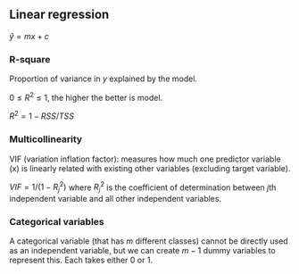 
## Linear regression

$\hat{y} = mx + c$

### R-square
Proportion of variance in $y$ explained by the model.

$0 \le R^2 \le 1$, the higher the better is model.

$R^2 = 1 - RSS/TSS$


### Multicollinearity
VIF (variation inflation factor):
measures how much one predictor variable (x) is linearly related with existing other variables (excluding target variable).

$VIF = 1/(1 - R^2_j)$ where $R^2_j$ is the coefficient of determination between $j$th independent variable and all other independent variables.

### Categorical variables
A categorical variable (that has $m$ different classes) cannot be directly used as an independent variable, but we can create $m-1$ dummy variables to represent this. Each takes either 0 or 1.
